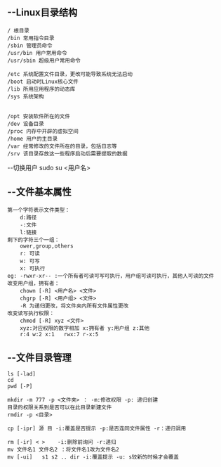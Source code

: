 --Linux目录结构
--
	/ 根目录
	/bin 常用指令目录
	/sbin 管理员命令
	/usr/bin 用户常用命令
	/usr/sbin 超级用户常用命令

	/etc 系统配置文件目录，更改可能导致系统无法启动
	/boot 启动时Linux核心文件
	/lib 所用应用程序的动态库
	/sys 系统架构


	/opt 安装软件所在的文件
	/dev 设备目录
	/proc 内存中开辟的虚拟空间
	/home 用户的主目录
	/var 经常修改的文件所在的目录，包括日志等
	/srv 该目录存放这一些程序启动后需要提取的数据

--切换用户 sudo su <用户名>

--文件基本属性
--
	第一个字符表示文件类型：
		d:路径
		-:文件
		l:链接
	剩下的字符三个一组：
		ower,group,others
		r: 可读
		w: 可写
		x: 可执行
	eg: -rwxr-xr-- :一个所有者可读可写可执行，用户组可读可执行，其他人可读的文件
	改变用户组，拥有者：
		chown [-R] <用户名> <文件>
		chgrp [-R] <用户组> <文件>
		-R 为递归更改，将文件夹内所有文件属性更改
	改变读写执行权限：
		chmod [-R] xyz <文件> 
		xyz:对应权限的数字相加 x:拥有者 y:用户组 z:其他
		r:4 w:2 x:1   rwx:7 r-x:5

--文件目录管理
--
	ls [-lad]
	cd 
	pwd [-P]

	mkdir -m 777 -p <文件夹> ： -m:修改权限 -p: 递归创建
	目录的权限关系到是否可以在此目录新建文件
	rmdir -p <目录> 

	cp [-ipr] 源 目 -i:覆盖是否提示 -p:是否连同文件属性 -r：递归调用

	rm [-ir] < >    -i:删除前询问 -r:递归
	mv 文件名1 文件名2 ：将文件名1改为文件名2
	mv [-ui]   s1 s2 .. dir -i:覆盖提示 -u: s较新的时候才会覆盖

	     



